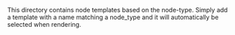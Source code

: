 This directory contains node templates based on the node-type. Simply add a
template with a name matching a node_type and it will automatically be
selected when rendering.
